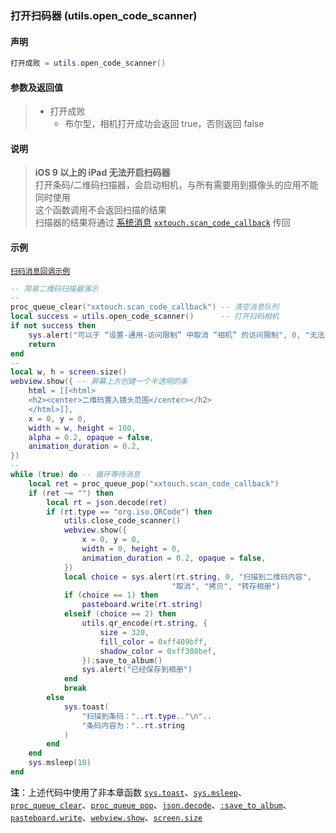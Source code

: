 ### 打开扫码器 (**utils\.open\_code\_scanner**)


#### 声明
```lua
打开成败 = utils.open_code_scanner()
```


#### 参数及返回值
> - 打开成败
>   - 布尔型，相机打开成功会返回 true，否则返回 false


#### 说明
> **iOS 9 以上的 iPad 无法开启扫码器**   
> 打开条码/二维码扫描器，会启动相机，与所有需要用到摄像头的应用不能同时使用  
> 这个函数调用不会返回扫描的结果  
> 扫描器的结果将通过 [系统消息](#系统回调消息) [`xxtouch.scan_code_callback`](#扫码结果回调消息) 传回  


#### 示例  
[`扫码消息回调示例`](#扫码结果回调消息)  
```lua
-- 简易二维码扫描器演示
--
proc_queue_clear("xxtouch.scan_code_callback") -- 清空消息队列
local success = utils.open_code_scanner()      -- 打开扫码相机
if not success then
	sys.alert("可以于 “设置-通用-访问限制” 中取消 “相机” 的访问限制", 0, "无法访问系统相机")
	return
end
--
local w, h = screen.size()
webview.show({ -- 屏幕上方创建一个半透明的条
	html = [[<html>
	<h2><center>二维码置入镜头范围</center></h2>
	</html>]],
	x = 0, y = 0,
	width = w, height = 100,
	alpha = 0.2, opaque = false,
	animation_duration = 0.2,
})
--
while (true) do -- 循环等待消息
	local ret = proc_queue_pop("xxtouch.scan_code_callback")
	if (ret ~= "") then
		local rt = json.decode(ret)
		if (rt.type == "org.iso.QRCode") then
			utils.close_code_scanner()
			webview.show({
				x = 0, y = 0,
				width = 0, height = 0,
				animation_duration = 0.2, opaque = false,
			})
			local choice = sys.alert(rt.string, 0, "扫描到二维码内容",
							        "取消", "拷贝", "转存相册")
			if (choice == 1) then
				pasteboard.write(rt.string)
			elseif (choice == 2) then
				utils.qr_encode(rt.string, {
					size = 320,
					fill_color = 0xff409bff,
					shadow_color = 0xff308bef,
				}):save_to_album()
				sys.alert("已经保存到相册")
			end
			break
		else
			sys.toast(
				"扫描到条码："..rt.type.."\n"..
				"条码内容为："..rt.string
			)
		end
	end
	sys.msleep(10)
end
```
**注**：上述代码中使用了非本章函数 [`sys.toast`](/Handbook/sys/sys.toast.md)、[`sys.msleep`](/Handbook/sys/sys.msleep.md)、[`proc_queue_clear`](/Handbook/proc/proc_queue_clear.md)、[`proc_queue_pop`](Handbook/proc/proc_queue_pop.md)、[`json.decode`](/Handbook/json/json.decode.md)、[`:save_to_album`](/Handbook/image/_save_to_album.md)、
[`pasteboard.write`](/Handbook/pasteboard/pasteboard.write.md)、[`webview.show`](/Handbook/webview/webview.show.md)、[`screen.size`](/Handbook/screen/screen.size.md)


